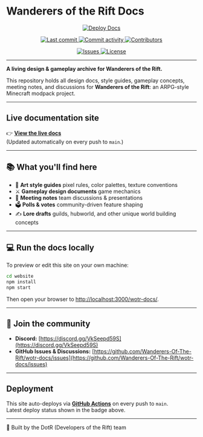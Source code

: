 
# Wanderers of the Rift Docs

<div align="center">

<a href="https://github.com/Wanderers-Of-The-Rift/wotr-docs/actions/workflows/docusaurus-deploy.yml">
  <img src="https://github.com/Wanderers-Of-The-Rift/wotr-docs/actions/workflows/docusaurus-deploy.yml/badge.svg" alt="Deploy Docs" />
</a>

<p>
  <a href="https://github.com/Wanderers-Of-The-Rift/wotr-docs/commits">
    <img src="https://img.shields.io/github/last-commit/Wanderers-Of-The-Rift/wotr-docs" alt="Last commit" />
  </a>
  <a href="https://github.com/Wanderers-Of-The-Rift/wotr-docs/graphs/commit-activity">
    <img src="https://img.shields.io/github/commit-activity/m/Wanderers-Of-The-Rift/wotr-docs" alt="Commit activity" />
  </a>
  <a href="https://github.com/Wanderers-Of-The-Rift/wotr-docs/graphs/contributors">
    <img src="https://img.shields.io/github/contributors/Wanderers-Of-The-Rift/wotr-docs" alt="Contributors" />
  </a>
</p>

<p>
  <a href="https://github.com/Wanderers-Of-The-Rift/wotr-docs/issues">
    <img src="https://img.shields.io/github/issues/Wanderers-Of-The-Rift/wotr-docs" alt="Issues" />
  </a>
  <a href="https://github.com/Wanderers-Of-The-Rift/wotr-docs/blob/main/LICENSE">
    <img src="https://img.shields.io/github/license/Wanderers-Of-The-Rift/wotr-docs" alt="License" />
  </a>
</p>

</div>

---



**A living design & gameplay archive for Wanderers of the Rift.**

This repository holds all design docs, style guides, gameplay concepts, meeting notes, and discussions for **Wanderers of the Rift**: an ARPG-style Minecraft modpack project.

---

## Live documentation site

👉 **[View the live docs](https://wanderers-of-the-rift.github.io/wotr-docs/)**  
(Updated automatically on every push to `main`.)

---

## 📚 What you'll find here

- 🎨 **Art style guides** pixel rules, color palettes, texture conventions
- ⚔ **Gameplay design documents** game mechanics
- 📝 **Meeting notes** team discussions & presentations 
- 🗳 **Polls & votes** community-driven feature shaping
- ✍️ **Lore drafts** guilds, hubworld, and other unique world building concepts

---

## 💻 Run the docs locally

To preview or edit this site on your own machine:

```bash
cd website
npm install
npm start
```

Then open your browser to [http://localhost:3000/wotr-docs/](http://localhost:3000/wotr-docs/).

---

## 💬 Join the community

- **Discord:** [https://discord.gg/VkSeepd59S](https://discord.gg/VkSeepd59S)
- **GitHub Issues & Discussions:** [https://github.com/Wanderers-Of-The-Rift/wotr-docs/issues](https://github.com/Wanderers-Of-The-Rift/wotr-docs/issues)

---

## Deployment

This site auto-deploys via [**GitHub Actions**](https://github.com/Wanderers-Of-The-Rift/wotr-docs/actions/workflows/docusaurus-deploy.yml) on every push to `main`.  
Latest deploy status shown in the badge above.

---

🖤 Built by the DotR (Developers of the Rift) team
